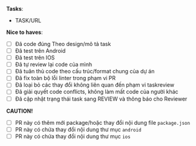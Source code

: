 **Tasks**:
- TASK/URL

**Nice to haves**:
- [ ] Đã code đúng Theo design/mô tả task
- [ ] Đã test trên Android
- [ ] Đã test trên IOS
- [ ] Đã tự review lại code của mình
- [ ] Đã tuân thủ code theo cấu trúc/format chung của dự án
- [ ] Đã fix toàn bộ lỗi linter trong phạm vi PR
- [ ] Đã loại bỏ các thay đổi không liên quan đến phạm vi taskreview
- [ ] Đã giải quyết code conflicts, không làm mất code của người khác
- [ ] Đã cập nhật trạng thái task sang REVIEW và thông báo cho Reviewer

**CAUTION!**
- [ ] PR này có thêm mới package/hoặc thay đổi nội dung file `package.json`
- [ ] PR này có chứa thay đổi nội dung thư mục `android`
- [ ] PR này có chứa thay đổi nội dung thư mục `ios`